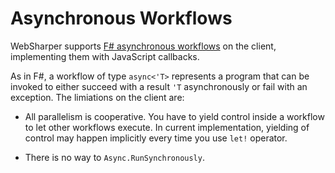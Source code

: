 # Asynchronous Workflows

WebSharper supports [F# asynchronous workflows][asyncs] on the client,
implementing them with JavaScript callbacks.

As in F#, a workflow of type `async<'T>` represents a program that can
be invoked to either succeed with a result `'T` asynchronously or fail
with an exception.  The limiations on the client are:

* All parallelism is cooperative.  You have to yield control inside a
  workflow to let other workflows execute.  In current implementation,
  yielding of control may happen implicitly every time you use `let!`
  operator.

* There is no way to `Async.RunSynchronously`.

[asyncs]: http://msdn.microsoft.com/en-us/library/dd233250.aspx
